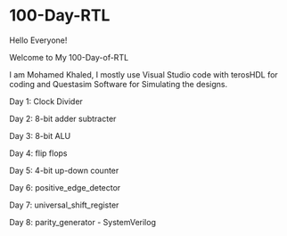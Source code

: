 # 100-Day-RTL
Hello Everyone!

Welcome to My 100-Day-of-RTL

I am Mohamed Khaled, I mostly use Visual Studio code with terosHDL for coding and Questasim Software for Simulating the designs.

Day 1: Clock Divider

Day 2: 8-bit adder subtracter

Day 3: 8-bit ALU

Day 4: flip flops

Day 5: 4-bit up-down counter

Day 6: positive_edge_detector

Day 7: universal_shift_register

Day 8: parity_generator - SystemVerilog
